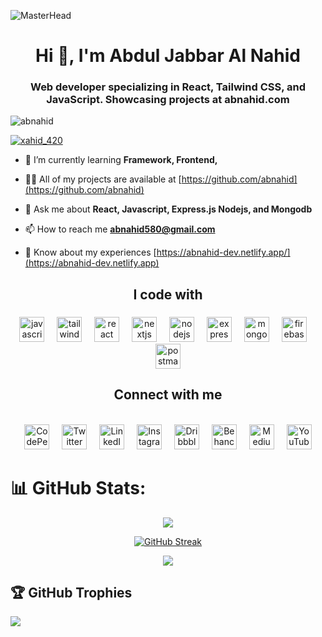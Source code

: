 ![MasterHead](https://developers.giphy.com/branch/master/static/api-512d36c09662682717108a38bbb5c57d.gif)

<h1 align="center">Hi 👋, I'm Abdul Jabbar Al Nahid</h1>
<h3 align="center">Web developer specializing in React, Tailwind CSS, and JavaScript. Showcasing projects at abnahid.com</h3>

<p align="left"> <img src="https://komarev.com/ghpvc/?username=abnahid&label=Profile%20views&color=0e75b6&style=flat" alt="abnahid" /> </p>

<p align="left"> <a href="https://twitter.com/xahid_420" target="blank"><img src="https://img.shields.io/twitter/follow/xahid_420?logo=twitter&style=for-the-badge" alt="xahid_420" /></a> </p>

- 🌱 I’m currently learning **Framework, Frontend,**

- 👨‍💻 All of my projects are available at [https://github.com/abnahid](https://github.com/abnahid)

- 💬 Ask me about **React, Javascript, Express.js Nodejs, and Mongodb**

- 📫 How to reach me **abnahid580@gmail.com**

- 📄 Know about my experiences [https://abnahid-dev.netlify.app/](https://abnahid-dev.netlify.app)


<h2 align="center">I code with</h2>

###

<div align="center">
  <img src="https://skillicons.dev/icons?i=js" height="40" alt="javascript logo" />
  <img width="12" />
  <img src="https://cdn.simpleicons.org/tailwindcss/06B6D4" height="40" alt="tailwindcss logo" />
  <img width="12" />
  <img src="https://cdn.jsdelivr.net/gh/devicons/devicon/icons/react/react-original.svg" height="40" alt="react logo" />
  <img width="12" />
  <img src="https://cdn.jsdelivr.net/gh/devicons/devicon/icons/nextjs/nextjs-original.svg" height="40" alt="nextjs logo" />
  <img width="12" />
  <img src="https://cdn.simpleicons.org/nodedotjs/339933" height="40" alt="nodejs logo" />
  <img width="12" />
  <img src="https://skillicons.dev/icons?i=express" height="40" alt="express logo" />
  <img width="12" />
  <img src="https://cdn.simpleicons.org/mongodb/47A248" height="40" alt="mongodb logo" />
  <img width="12" />
  <img src="https://cdn.simpleicons.org/firebase/FFCA28" height="40" alt="firebase logo" />
  <img width="12" />
  <img src="https://cdn.simpleicons.org/postman/FF6C37" height="40" alt="postman logo" />
</div>

<h2 align="center">Connect with me</h2>

<br clear="both">

<div align="center">
  <a href="https://codepen.io/aznahid" target="_blank" style="text-decoration: none;">
    <img src="https://cdn.simpleicons.org/codepen/ffffff" height="40" alt="CodePen logo" />
  </a>
  <img width="12" />
  
  <a href="https://twitter.com/xahid_420" target="_blank" style="text-decoration: none;">
    <img src="https://img.icons8.com/?size=100&id=jlpBF1fJe9fs&format=png&color=ffffff" height="40" alt="Twitter logo" />
  </a>
  <img width="12" />

  <a href="https://linkedin.com/in/ajnahid" target="_blank" style="text-decoration: none;">
    <img src="https://cdn.simpleicons.org/linkedin/ffffff" height="40" alt="LinkedIn logo" />
  </a>
  <img width="12" />

  <a href="https://instagram.com/ab.nahid_ff" target="_blank" style="text-decoration: none;">
    <img src="https://cdn.simpleicons.org/instagram/FF0069" height="40" alt="Instagram logo" />
  </a>
  <img width="12" />

  <a href="https://dribbble.com/aznahid" target="_blank" style="text-decoration: none;">
    <img src="https://cdn.simpleicons.org/dribbble/EA4C89" height="40" alt="Dribbble logo" />
  </a>
  <img width="12" />

  <a href="https://www.behance.net/gamingnahid" target="_blank" style="text-decoration: none;">
    <img src="https://cdn.simpleicons.org/behance/1769FF" height="40" alt="Behance logo" />
  </a>
  <img width="12" />

  <a href="https://medium.com/@aznahid507" target="_blank" style="text-decoration: none;">
    <img src="https://cdn.simpleicons.org/medium/ffffff" height="40" alt="Medium logo" />
  </a>
  <img width="12" />

  <a href="https://www.youtube.com/c/abnahid5" target="_blank" style="text-decoration: none;">
    <img src="https://cdn.simpleicons.org/youtube/FF0000" height="40" alt="YouTube logo" />
  </a>
</div>





# 📊 GitHub Stats:
<div align="center">
  
  ![](https://github-readme-stats.vercel.app/api?username=abnahid&theme=dark&hide_border=false&include_all_commits=true&count_private=false)<br/>

 [![GitHub Streak](https://streak-stats.demolab.com?user=abnahid)](https://git.io/streak-stats)<br/>

  ![](https://github-readme-stats.vercel.app/api/top-langs/?username=abnahid&theme=dark&hide_border=false&include_all_commits=true&count_private=false&layout=compact)

</div>


## 🏆 GitHub Trophies
![](https://github-profile-trophy.vercel.app/?username=abnahid&theme=radical&no-frame=false&no-bg=true&margin-w=4)
